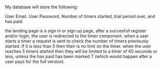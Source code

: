 My database will store the following:

User Email.
User Password,
Number of timers started,
trial period over,
and has paid.

the landing page is a sign in or sign up page, after a succesfull register and/or login, the user is redirected to the timer component.  when a user starts a timer a request is sent to check the number of timers previously started.  If it is less than 5 then their is no limit on the timer.  when the user reaches 5 timers started then they will be limited to a timer of 60 seconds or less, unless the has paid has been marked T (which would happen after a user pays for the full version)
